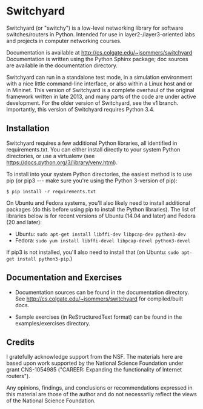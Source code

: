 Switchyard
==========

Switchyard (or "switchy") is a low-level networking library for software switches/routers in Python.  Intended for use in layer2-/layer3-oriented labs and projects in computer networking courses.

Documentation is available at http://cs.colgate.edu/~jsommers/switchyard
Documentation is written using the Python Sphinx package; doc sources are
available in the documentation directory.  

Switchyard can run in a standalone test mode, in a simulation environment with a nice little command-line interface, or also within a Linux host and or in Mininet.  This version of Switchyard is a complete overhaul of the original framework written in late 2013, and many parts of the code are under active development.  For the older version of Switchyard, see the v1 branch.  Importantly, this version of Switchyard requires Python 3.4.

Installation
------------

Switchyard requires a few additional Python libraries, all identified in requirements.txt.  You can either install directly to your system Python directories, or use a virtualenv (see https://docs.python.org/3/library/venv.html).  

To install into your system Python directories, the easiest method is to use pip (or pip3 --- make sure you're using the Python 3-version of pip):

    $ pip install -r requirements.txt

On Ubuntu and Fedora systems, you'll also likely need to install additional packages (do this before using pip to install the Python libraries).  The list of libraries below is for recent versions of Ubuntu (14.04 and later) and Fedora (20 and later):

 * Ubuntu: `sudo apt-get install libffi-dev libpcap-dev python3-dev`
 * Fedora: `sudo yum install libffi-devel libpcap-devel python3-devel`

If pip3 is not installed, you'll also need to install that (on Ubuntu: `sudo apt-get install python3-pip`.)

Documentation and Exercises
---------------------------
 
 * Documentation sources can be found in the documentation directory.  See
   http://cs.colgate.edu/~jsommers/switchyard for compiled/built docs.

 * Sample exercises (in ReStructuredText format) can be found in the
   examples/exercises directory.  

Credits
-------

I gratefully acknowledge support from the NSF.  The materials here are
based upon work supported by the National Science Foundation under
grant CNS-1054985 ("CAREER: Expanding the functionality of Internet
routers").

Any opinions, findings, and conclusions or recommendations expressed
in this material are those of the author and do not necessarily
reflect the views of the National Science Foundation.
